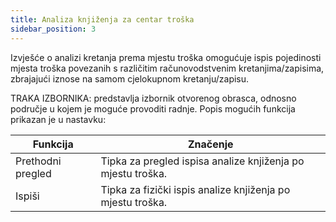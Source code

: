 ```yaml
---
title: Analiza knjiženja za centar troška  
sidebar_position: 3
---
```


Izvješće o analizi kretanja prema mjestu troška omogućuje ispis pojedinosti mjesta troška povezanih s različitim računovodstvenim kretanjima/zapisima, zbrajajući iznose na samom cjelokupnom kretanju/zapisu.  

TRAKA IZBORNIKA: predstavlja izbornik otvorenog obrasca, odnosno područje u kojem je moguće provoditi radnje. Popis mogućih funkcija prikazan je u nastavku:

| Funkcija | Značenje |
| --- | --- |
| Prethodni pregled | Tipka za pregled ispisa analize knjiženja po mjestu troška. |
| Ispiši | Tipka za fizički ispis analize knjiženja po mjestu troška. |






